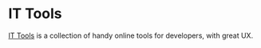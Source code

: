 # IT Tools

[IT Tools](https://it-tools.tech) is a collection of handy online tools for developers, with great UX.
